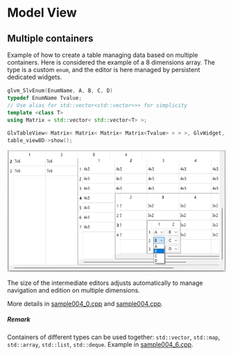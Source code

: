 # Model View

## Multiple containers

Example of how to create a table managing data based on multiple containers. Here is considered the example of a 8 dimensions array. The type is a custom `enum`, and the editor is here managed by persistent dedicated widgets.

```cpp
glvm_SlvEnum(EnumName, A, B, C, D)
typedef EnumName Tvalue;
// Use alias for std::vector<std::vector<>> for simplicity
template <class T>
using Matrix = std::vector< std::vector<T> >;
```

```cpp
GlvTableView< Matrix< Matrix< Matrix< Matrix<Tvalue> > > >, GlvWidget, true>* table_view8D = new GlvTableView< Matrix< Matrix< Matrix< Matrix<Tvalue> > > >, GlvWidget, true>(matrix8D);
table_view8D->show();
```

![sample004](../../images/samples/sample004.png)

The size of the intermediate editors adjusts automatically to manage navigation and edition on multiple dimensions.

More details in [sample004_0.cpp](/src/src_samples/src_sample004_0/sample004_0.cpp) and [sample004.cpp](/src/src_samples/src_sample004/sample004.cpp).

##### Remark

Containers of different types can be used together: <code>std::vector</code>, <code>std::map</code>, <code>std::array</code>, <code>std::list</code>, <code>std::deque</code>. Example in [sample004_6.cpp](/src/src_samples/src_sample004_6/sample004_6.cpp).